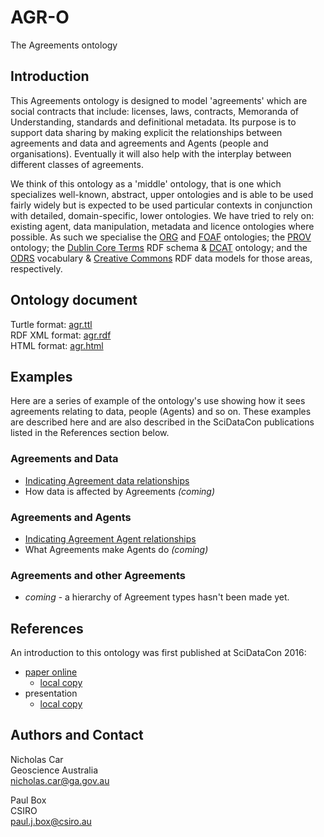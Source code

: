 # AGR-O
The Agreements ontology

## Introduction
This Agreements ontology is designed to model 'agreements' which are social contracts that include: licenses, laws, contracts, Memoranda of Understanding, standards and definitional metadata. Its purpose is to support data sharing by making explicit the relationships between agreements and data and agreements and Agents (people and organisations). Eventually it will also help with the interplay between different classes of agreements.

We think of this ontology as a 'middle' ontology, that is one which specializes well-known, abstract, upper ontologies and is able to be used fairly widely but is expected to be used particular contexts in conjunction with detailed, domain-specific, lower ontologies. We have tried to rely on: existing agent, data manipulation, metadata and licence ontologies where possible. As such we specialise the [ORG](https://www.w3.org/TR/vocab-org/) and [FOAF](http://xmlns.com/foaf/spec/) ontologies; the [PROV](https://www.w3.org/TR/prov-o/) ontology;  the [Dublin Core Terms](http://dublincore.org/schemas/rdfs/) RDF schema & [DCAT](https://www.w3.org/TR/vocab-dcat/) ontology; and the [ODRS](http://schema.theodi.org/odrs/) vocabulary & [Creative Commons](https://creativecommons.org/ns) RDF data models for those areas, respectively.


## Ontology document
Turtle format: [agr.ttl](agr.ttl)  
RDF XML format: [agr.rdf](agr.rdf)  
HTML format: [agr.html](http://htmlpreview.github.io/?https://github.com/nicholascar/agr-o/blob/master/agr.html)


## Examples
Here are a series of example of the ontology's use showing how it sees agreements relating to data, people (Agents) and so on. These examples are described here and are also described in the SciDataCon publications listed in the References section below.

### Agreements and Data
 
* [Indicating Agreement data relationships](examples/indicating-agreement-data-relationships.md)
* How data is affected by Agreements *(coming)*


### Agreements and Agents
* [Indicating Agreement Agent relationships](examples/indicating-agreement-agent-relationships.md)
* What Agreements make Agents do *(coming)*


### Agreements and other Agreements
* *coming* - a hierarchy of Agreement types hasn't been made yet.


## References
An introduction to this ontology was first published at SciDataCon 2016:
* [paper online](http://www.scidatacon.org/2016/sessions/37/paper/185/) 
	* [local copy](references/Car2016h-Agreeing-about-Agreements.pdf)
* presentation
	* [local copy](references/Car-Box-Agreeing-about-agreements.pdf)


## Authors and Contact
Nicholas Car  
Geoscience Australia  
<nicholas.car@ga.gov.au>
  
Paul Box  
CSIRO  
<paul.j.box@csiro.au>